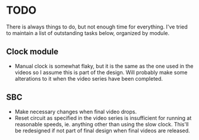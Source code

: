 # TODO
There is always things to do, but not enough time for everything. I've tried to maintain a list of outstanding tasks below, organized by module.

## Clock module
- Manual clock is somewhat flaky, but it is the same as the one used in the videos so I assume this is part of the design. Will probably make some alterations to it when the video series have been completed.

## SBC
- Make necessary changes when final video drops.
- Reset circuit as specified in the video series is insufficient for running at reasonable speeds, ie. anything other than using the slow clock. This'll be redesigned if not part of final design when final videos are released.